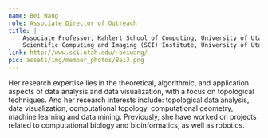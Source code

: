 ```yaml
---
name: Bei Wang
role: Associate Director of Outreach
title: |
    Associate Professor, Kahlert School of Computing, University of Utah
    Scientific Computing and Imaging (SCI) Institute, University of Utah
link: http://www.sci.utah.edu/~beiwang/
pic: assets/img/member_photos/Bei3.png
---
```


Her research expertise lies in the theoretical, algorithmic, and application aspects of data analysis and data visualization, with a focus on topological techniques. And her research interests include: topological data analysis, data visualization, computational topology, computational geometry, machine learning and data mining. Previously, she have worked on projects related to computational biology and bioinformatics, as well as robotics.
